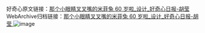 好奇心原文链接：[那个小眼睛叉叉嘴的米菲兔 60 岁啦_设计_好奇心日报-胡莹 ](https://www.qdaily.com/articles/5929.html)
WebArchive归档链接：[那个小眼睛叉叉嘴的米菲兔 60 岁啦_设计_好奇心日报-胡莹 ](http://web.archive.org/web/20190623165630/https://www.qdaily.com/articles/5929.html)
![image](http://ww3.sinaimg.cn/large/007d5XDply1g3w9as39jxj30u03iwe81)